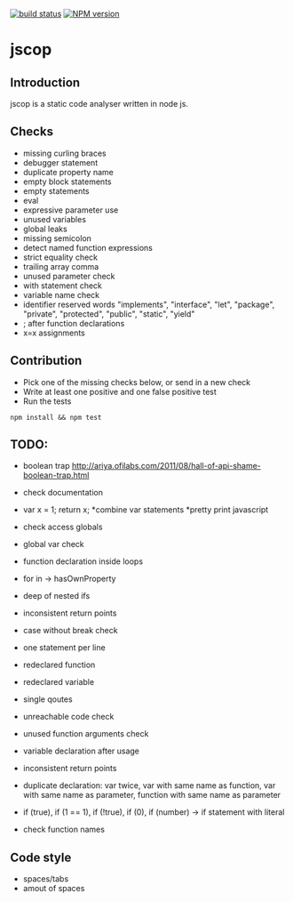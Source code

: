 [![build status](https://secure.travis-ci.org/it-ony/jscop.png)](http://travis-ci.org/it-ony/jscop)
[![NPM version](https://badge.fury.io/js/jscop.png)](http://badge.fury.io/js/jscop)

# jscop
## Introduction

jscop is a static code analyser written in node js.

## Checks

* missing curling braces
* debugger statement
* duplicate property name
* empty block statements
* empty statements
* eval
* expressive parameter use
* unused variables
* global leaks
* missing semicolon
* detect named function expressions
* strict equality check
* trailing array comma
* unused parameter check
* with statement check
* variable name check
* identifier reserved words "implements", "interface", "let", "package", "private", "protected", "public", "static", "yield"
* ; after function declarations
* x=x assignments

## Contribution

* Pick one of the missing checks below, or send in a new check
* Write at least one positive and one false positive test
* Run the tests

```
npm install && npm test
```

## TODO:

* boolean trap http://ariya.ofilabs.com/2011/08/hall-of-api-shame-boolean-trap.html
* check documentation
* var x = 1; return x;
*combine var statements
*pretty print javascript

* check access globals
* global var check

* function declaration inside loops
* for in -> hasOwnProperty
* deep of nested ifs
* inconsistent return points
* case without break check
* one statement per line
* redeclared function
* redeclared variable
* single qoutes
* unreachable code check
* unused function arguments check
* variable declaration after usage
* inconsistent return points
* duplicate declaration: var twice, var with same name as function, var with same name as parameter, function with same name as parameter
* if (true), if (1 == 1), if (!true), if (0), if (number) -> if statement with literal

* check function names

## Code style

* spaces/tabs
* amout of spaces


